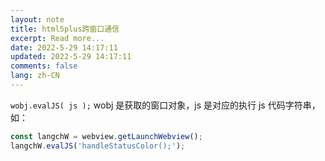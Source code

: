 ```yaml
---
layout: note
title: html5plus跨窗口通信
excerpt: Read more...
date: 2022-5-29 14:17:11
updated: 2022-5-29 14:17:11
comments: false
lang: zh-CN
---
```


`wobj.evalJS( js );` wobj 是获取的窗口对象，js 是对应的执行 js 代码字符串，如：

```js
const langchW = webview.getLaunchWebview();
langchW.evalJS('handleStatusColor();');
```
  
